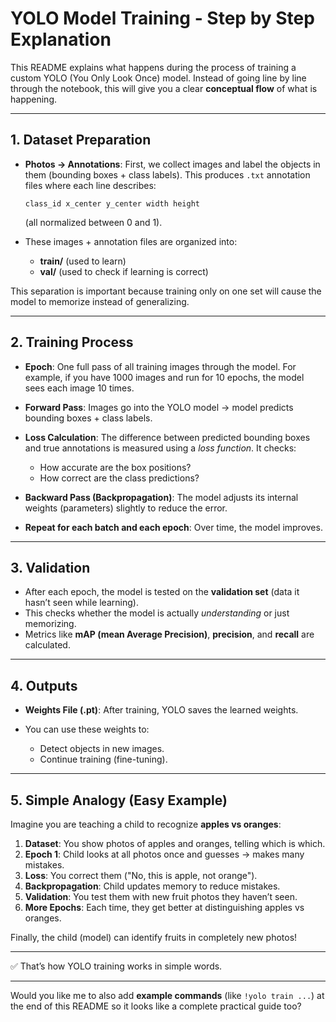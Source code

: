 # YOLO Model Training - Step by Step Explanation

This README explains what happens during the process of training a custom YOLO (You Only Look Once) model. Instead of going line by line through the notebook, this will give you a clear **conceptual flow** of what is happening.

---

## 1. **Dataset Preparation**

* **Photos → Annotations**: First, we collect images and label the objects in them (bounding boxes + class labels). This produces `.txt` annotation files where each line describes:

  ```
  class_id x_center y_center width height
  ```

  (all normalized between 0 and 1).

* These images + annotation files are organized into:

  * **train/** (used to learn)
  * **val/** (used to check if learning is correct)

This separation is important because training only on one set will cause the model to memorize instead of generalizing.

---

## 2. **Training Process**

* **Epoch**: One full pass of all training images through the model. For example, if you have 1000 images and run for 10 epochs, the model sees each image 10 times.

* **Forward Pass**: Images go into the YOLO model → model predicts bounding boxes + class labels.

* **Loss Calculation**: The difference between predicted bounding boxes and true annotations is measured using a *loss function*. It checks:

  * How accurate are the box positions?
  * How correct are the class predictions?

* **Backward Pass (Backpropagation)**: The model adjusts its internal weights (parameters) slightly to reduce the error.

* **Repeat for each batch and each epoch**: Over time, the model improves.

---

## 3. **Validation**

* After each epoch, the model is tested on the **validation set** (data it hasn’t seen while learning).
* This checks whether the model is actually *understanding* or just memorizing.
* Metrics like **mAP (mean Average Precision)**, **precision**, and **recall** are calculated.

---

## 4. **Outputs**

* **Weights File (.pt)**: After training, YOLO saves the learned weights.
* You can use these weights to:

  * Detect objects in new images.
  * Continue training (fine-tuning).

---

## 5. **Simple Analogy (Easy Example)**

Imagine you are teaching a child to recognize **apples vs oranges**:

1. **Dataset**: You show photos of apples and oranges, telling which is which.
2. **Epoch 1**: Child looks at all photos once and guesses → makes many mistakes.
3. **Loss**: You correct them ("No, this is apple, not orange").
4. **Backpropagation**: Child updates memory to reduce mistakes.
5. **Validation**: You test them with new fruit photos they haven’t seen.
6. **More Epochs**: Each time, they get better at distinguishing apples vs oranges.

Finally, the child (model) can identify fruits in completely new photos!

---

✅ That’s how YOLO training works in simple words.

---

Would you like me to also add **example commands** (like `!yolo train ...`) at the end of this README so it looks like a complete practical guide too?
